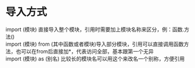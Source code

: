# 导入方式
import (模块)    直接导入整个模块，引用时需要加上模块名称来区分，例：函数.方法()  
import (模块)   from   (其中函数或者模块)导入部分模块，引用可以直接调用函数方法，也可以在from后直接加*，代表访问全部，基本跟第一个无异  
 import (模块) as (别名)    比较长的模块名可以用这个来改名一个别称，方便引用
